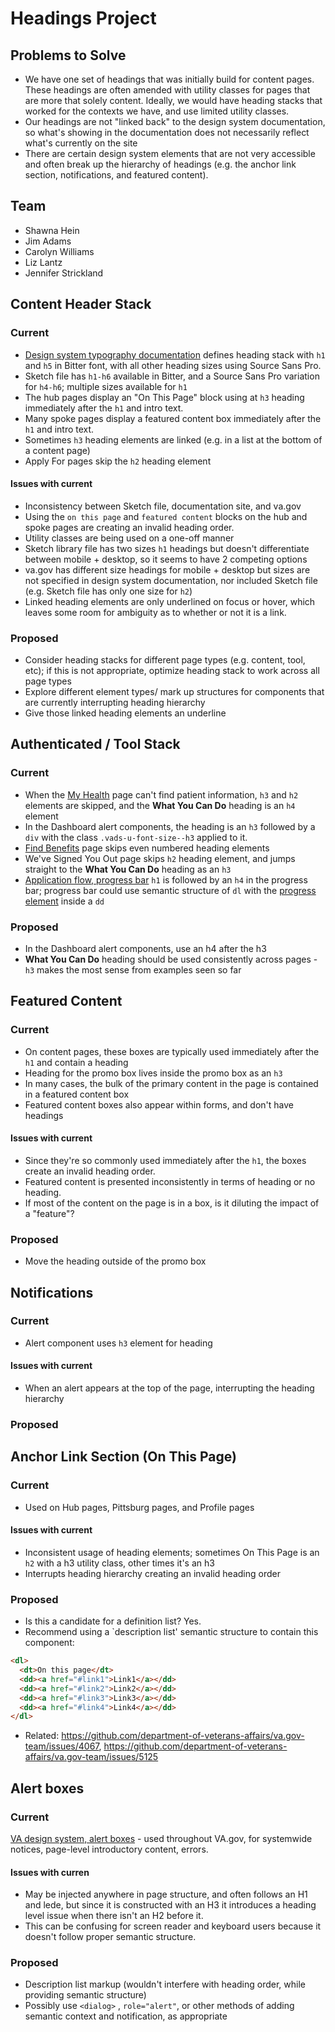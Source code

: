 # Headings Project
## Problems to Solve
* We have one set of headings that was initially build for content pages. These headings are often amended with utility classes for pages that are more that solely content. Ideally, we would have heading stacks that worked for the contexts we have, and use limited utility classes.
* Our headings are not "linked back" to the design system documentation, so what's showing in the documentation does not necessarily reflect what's currently on the site
* There are certain design system elements that are not very accessible and often break up the hierarchy of headings (e.g. the anchor link section, notifications, and featured content).  

## Team
* Shawna Hein
* Jim Adams
* Carolyn Williams
* Liz Lantz
* Jennifer Strickland

## Content Header Stack
### Current
* [Design system typography documentation](https://design.va.gov/design/typography) defines heading stack with `h1` and `h5` in Bitter font, with all other heading sizes using Source Sans Pro.  
* Sketch file has `h1-h6` available in Bitter, and a Source Sans Pro variation for `h4-h6`; multiple sizes available for `h1` 
* The hub pages display an "On This Page" block using at `h3` heading immediately after the `h1` and intro text.
* Many spoke pages display a featured content box immediately after the `h1` and intro text.
* Sometimes `h3` heading elements are linked (e.g. in a list at the bottom of a content page)
* Apply For pages skip the `h2` heading element
#### Issues with current
* Inconsistency between Sketch file, documentation site, and va.gov
* Using the `on this page` and `featured content` blocks on the hub and spoke pages are creating an invalid heading order.
* Utility classes are being used on a one-off manner 
* Sketch library file has two sizes `h1` headings but doesn't differentiate between mobile + desktop, so it seems to have 2 competing options
* va.gov has different size headings for mobile + desktop but sizes are not specified in design system documentation, nor included Sketch file (e.g. Sketch file has only one size for `h2`)
* Linked heading elements are only underlined on focus or hover, which leaves some room for ambiguity as to whether or not it is a link.
### Proposed
* Consider heading stacks for different page types (e.g. content, tool, etc); if this is not appropriate, optimize heading stack to work across all page types
* Explore different element types/ mark up structures for components that are currently interrupting heading hierarchy
* Give those linked heading elements an underline

## Authenticated / Tool Stack
### Current

* When the [My Health](https://staging.va.gov/health-care/my-health-account-validation/error/needs-va-patient) page can't find patient information, `h3` and `h2` elements are skipped, and the **What You Can Do** heading is an `h4` element
* In the Dashboard alert components, the heading is an `h3` followed by a `div` with the class `.vads-u-font-size--h3` applied to it.
* [Find Benefits](https://staging.va.gov/my-va/find-benefits) page skips even numbered heading elements
* We've Signed You Out page skips `h2` heading element, and jumps straight to the **What You Can Do** heading as an `h3`
* [Application flow, progress bar](https://app.mural.co/t/vsa8243/m/vsa8243/1587731349237/39559057117c229f1c189a95a3ebc0d6079fd9f3) `h1` is followed by an `h4` in the progress bar; progress bar could use semantic structure of `dl` with the [progress element](https://developer.mozilla.org/en-US/docs/Web/HTML/Element/progress) inside a `dd`

### Proposed
* In the Dashboard alert components, use an h4 after the h3
* **What You Can Do** heading should be used consistently across pages - `h3` makes the most sense from examples seen so far

## Featured Content
### Current
* On content pages, these boxes are typically used immediately after the `h1` and contain a heading
* Heading for the promo box lives inside the promo box as an `h3`
* In many cases, the bulk of the primary content in the page is contained in a featured content box
* Featured content boxes also appear within forms, and don't have headings
#### Issues with current
* Since they're so commonly used immediately after the `h1`, the boxes create an invalid heading order.
* Featured content is presented inconsistently in terms of heading or no heading.
* If most of the content on the page is in a box, is it diluting the impact of a "feature"?
### Proposed
* Move the heading outside of the promo box

## Notifications
### Current
* Alert component uses `h3` element for heading

#### Issues with current
* When an alert appears at the top of the page, interrupting the heading hierarchy

### Proposed

## Anchor Link Section (On This Page)
### Current
* Used on Hub pages, Pittsburg pages, and Profile pages
#### Issues with current
* Inconsistent usage of heading elements; sometimes On This Page is an `h2` with a h3 utility class, other times it's an h3
* Interrupts heading hierarchy creating an invalid heading order
### Proposed
* Is this a candidate for a definition list? Yes.
* Recommend using a `description list' semantic structure to contain this component:
```html
<dl>
  <dt>On this page</dt>
  <dd><a href="#link1">Link1</a></dd>
  <dd><a href="#link2">Link2</a></dd>
  <dd><a href="#link3">Link3</a></dd>
  <dd><a href="#link4">Link4</a></dd>
</dl>
```
* Related: https://github.com/department-of-veterans-affairs/va.gov-team/issues/4067, https://github.com/department-of-veterans-affairs/va.gov-team/issues/5125

## Alert boxes

### Current
[VA design system, alert boxes](https://design.va.gov/components/alertboxes) - used throughout VA.gov, for systemwide notices, page-level introductory content, errors.

#### Issues with curren
* May be injected anywhere in page structure, and often follows an H1 and lede, but since it is constructed with an H3 it introduces a heading level issue when there isn't an H2 before it.
* This can be confusing for screen reader and keyboard users because it doesn't follow proper semantic structure.

### Proposed
* Description list markup (wouldn't interfere with heading order, while providing semantic structure)
* Possibly use `<dialog>` , `role="alert"`, or other methods of adding semantic context and notification, as appropriate
